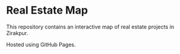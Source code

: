 # Real Estate Map

This repository contains an interactive map of real estate projects in Zirakpur.

Hosted using GitHub Pages.